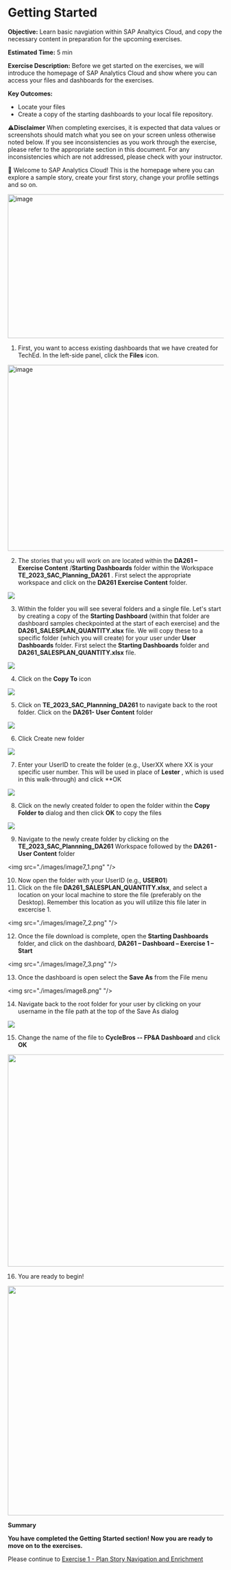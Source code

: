 # **Getting Started**

**Objective:** Learn basic navgiation within SAP Analtyics Cloud, and copy the necessary content in preparation for the upcoming exercises.

**Estimated Time:** 5 min

**Exercise Description:** Before we get started on the exercises, we
will introduce the homepage of SAP Analytics Cloud and show where you
can access your files and dashboards for the exercises.

**Key Outcomes:**

- Locate your files
- Create a copy of the starting dashboards to your local file
  repository.

⚠️**Disclaimer** When completing exercises, it is expected that data
values or screenshots should match what you see on your screen unless
otherwise noted below. If you see inconsistencies as you work through
the exercise, please refer to the appropriate section in this document.
For any inconsistencies which are not addressed, please check with your
instructor.

🚩 Welcome to SAP Analytics Cloud! This is the homepage where you can
explore a sample story, create your first story, change your profile
settings and so on.

<img alt="image" src="./images/image1.png" style="width:624.0px;height:334.93344px;"/>

1. First, you want to access existing dashboards that we have created
   for TechEd. In the left-side panel, click the **Files** icon.

<img alt="image" src="./images/image2.png" style="width:624.0px;height:433.26624px;"/>

2. The stories that you will work on are located within
   the  **DA261 – Exercise Content** /**Starting Dashboards** folder within
   the Workspace  **TE_2023_SAC_Planning_DA261** .   First select the appropriate workspace and
   click on the **DA261 Exercise Content** folder.

<img src="./images/image3.png" />

3. Within the
   folder you will see several folders and a single file.  Let's start by creating a copy of the **Starting
   Dashboard** (within that folder are dashboard samples checkpointed at
   the start of each exercise) and the **DA261_SALESPLAN_QUANTITY.xlsx** file.  We will copy these to a specific folder
   (which you will create) for your user under **User Dashboards** folder.
   First select the **Starting Dashboards** folder and **DA261_SALESPLAN_QUANTITY.xlsx**
   file.

<img src="./images/image4.png" />

4. Click on the **Copy To** icon

<img src="./images/image5.png" />

5. Click on **TE_2023_SAC_Plannning_DA261** to navigate back to the
   root folder. Click on the **DA261- User Content** folder

<img src="./images/image6_1.png" />

6. Click Create new folder

<img src="./images/image6_5.png" />

7. Enter your UserID to create the folder (e.g., UserXX
   where XX is your specific user number.
   This will be used in place of  **Lester** , which is used in this walk-through)
   and click **OK

<img src="./images/image6_7.png" />

8. Click on the
   newly created folder to open the folder within the **Copy Folder to**
   dialog and then click **OK** to copy the files

<img src="./images/image6_9.png" />

9. Navigate to the
   newly create folder by clicking on the **TE_2023_SAC_Plannning_DA261** Workspace
   followed by the **DA261 - User Content** folder

<img src="./images/image7_1.png" "/>

10. Now open the folder with your UserID (e.g., **USER01**)
11. Click on the file **DA261_SALESPLAN_QUANTITY.xlsx**, and select a location on your local machine to store the file (preferably on the Desktop).  Remember this location as you will utilize this file later in excercise 1.

<img src="./images/image7_2.png" "/>

12. Once the file download is complete, open the **Starting Dashboards** folder, and click on the dashboard, **DA261 – Dashboard – Exercise 1 –  Start**

<img src="./images/image7_3.png" "/>

13. Once the dashboard is open select the **Save As** from the File menu

<img src="./images/image8.png" "/>

14. Navigate back to the root folder for your user by clicking on your
    username in the file path at the top of the Save As dialog

<img src="./images/image9.png" />

15. Change the name of the file to **CycleBros -- FP&A Dashboard** and
    click **OK**

<img src="./images/image10.png" style="width:724px;height:494px;"/>

16. You are ready to begin!

<img src="./images/image11.png" style="width:824px;height:534px;"/>

**Summary**

**You have completed the Getting Started section! Now you are ready to
move on to the exercises.**

Please continue to [Exercise 1 - Plan Story Navigation and Enrichment](https://github.com/SAP-samples/teched2023-DA261/tree/main/exercises/ex1)
